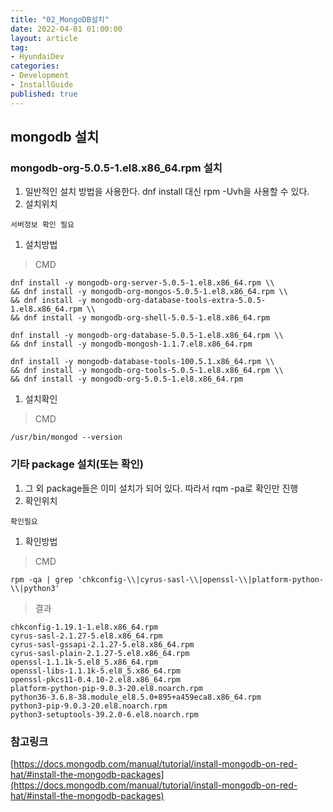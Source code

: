 ```yaml
---
title: "02_MongoDB설치"
date: 2022-04-01 01:00:00
layout: article
tag: 
- HyundaiDev
categories: 
- Development
- InstallGuide
published: true
---
```

## mongodb 설치

### mongodb-org-5.0.5-1.el8.x86_64.rpm 설치

1. 일반적인 설치 방법을 사용한다. dnf install 대신 rpm -Uvh을 사용할 수 있다.
2. 설치위치

```
서버정보 확인 필요
```

1. 설치방법

> CMD
> 

```
dnf install -y mongodb-org-server-5.0.5-1.el8.x86_64.rpm \\
&& dnf install -y mongodb-org-mongos-5.0.5-1.el8.x86_64.rpm \\
&& dnf install -y mongodb-org-database-tools-extra-5.0.5-1.el8.x86_64.rpm \\
&& dnf install -y mongodb-org-shell-5.0.5-1.el8.x86_64.rpm

dnf install -y mongodb-org-database-5.0.5-1.el8.x86_64.rpm \\
&& dnf install -y mongodb-mongosh-1.1.7.el8.x86_64.rpm

dnf install -y mongodb-database-tools-100.5.1.x86_64.rpm \\
&& dnf install -y mongodb-org-tools-5.0.5-1.el8.x86_64.rpm \\
&& dnf install -y mongodb-org-5.0.5-1.el8.x86_64.rpm
```

1. 설치확인

> CMD
> 

```
/usr/bin/mongod --version
```

### 기타 package 설치(또는 확인)

1. 그 외 package들은 이미 설치가 되어 있다. 따라서 rqm -pa로 확인만 진행
2. 확인위치

```
확인필요 
```

1. 확인방법

> CMD
> 

```
rpm -qa | grep 'chkconfig-\\|cyrus-sasl-\\|openssl-\\|platform-python-\\|python3'
```

> 결과
> 

```
chkconfig-1.19.1-1.el8.x86_64.rpm
cyrus-sasl-2.1.27-5.el8.x86_64.rpm
cyrus-sasl-gssapi-2.1.27-5.el8.x86_64.rpm
cyrus-sasl-plain-2.1.27-5.el8.x86_64.rpm
openssl-1.1.1k-5.el8_5.x86_64.rpm
openssl-libs-1.1.1k-5.el8_5.x86_64.rpm
openssl-pkcs11-0.4.10-2.el8.x86_64.rpm
platform-python-pip-9.0.3-20.el8.noarch.rpm
python36-3.6.8-38.module_el8.5.0+895+a459eca8.x86_64.rpm
python3-pip-9.0.3-20.el8.noarch.rpm
python3-setuptools-39.2.0-6.el8.noarch.rpm
```

### 참고링크

[https://docs.mongodb.com/manual/tutorial/install-mongodb-on-red-hat/#install-the-mongodb-packages](https://docs.mongodb.com/manual/tutorial/install-mongodb-on-red-hat/#install-the-mongodb-packages)